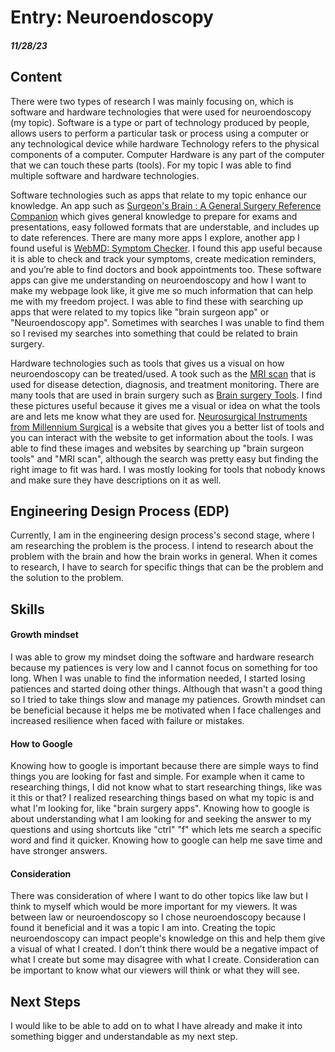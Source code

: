 # Entry: Neuroendoscopy
##### 11/28/23

## Content 

There were two types of research I was mainly focusing on, which is software and hardware technologies that were used for neuroendoscopy (my topic). Software is a type or part of technology produced by people, allows users to perform a particular task or process using a computer or any technological device while hardware Technology refers to the physical components of a computer. Computer Hardware is any part of the computer that we can touch these parts (tools). For my topic I was able to find multiple software and hardware technologies.

Software technologies such as apps that relate to my topic enhance our knowledge. An app such as [Surgeon's Brain : A General Surgery Reference Companion](https://apps.apple.com/us/app/surgeons-brain-a-general-surgery-reference-companion/id1061429200 ) which gives general knowledge to prepare for exams and presentations, easy followed formats that are understable, and includes up to date references. There are many more apps I explore, another app I found useful is [WebMD: Symptom Checker](https://apps.apple.com/us/app/webmd-symptom-checker/id295076329). I found this app useful because it is able to check and track your symptoms, create medication reminders, and you’re able to find doctors and book appointments too. These software apps can give me understanding on neuroendoscopy and how I want to make my webpage look like, it give me so much information that can help me with my freedom project. I was able to find these with searching up apps that were related to my topics like "brain surgeon app" or "Neuroendoscopy app". Sometimes with searches I was unable to find them so I revised my searches into something that could be related to brain surgery. 

Hardware technologies such as tools that gives us a visual on how neuroendoscopy can be treated/used. A took such as the [MRI scan](https://www.kth.se/polopoly_fs/1.632263.1599187676!/image/MRI_Photo_1.jpg) that is used for disease detection, diagnosis, and treatment monitoring. There are many tools that are used in brain surgery such as [Brain surgery Tools](https://media.springernature.com/m685/springer-static/image/art%3A10.1038%2Fs41578-023-00565-x/MediaObjects/41578_2023_565_Fig1_HTML.png). I find these pictures useful because it gives me a visual or idea on what the tools are and lets me know what they are used for. [Neurosurgical Instruments from Millennium Surgical](https://www.surgicalinstruments.com/neurosurgical-instruments-from-millennium-surgical) is a website that gives you a better list of tools and you can interact with the website to get information about the tools. I was able to find these images and websites by searching up "brain surgeon tools" and "MRI scan", although the search was pretty easy but finding the right image to fit was hard. I was mostly looking for tools that nobody knows and make sure they have descriptions on it as well.

## Engineering Design Process (EDP)
Currently, I am in the engineering design process's second stage, where I am researching the problem is the process. I intend to research about the problem with the brain and how the brain works in general. When it comes to research, I have to search for specific things that can be the problem and the solution to the problem.

## Skills 

#### Growth mindset
I was able to grow my mindset doing the software and hardware research because my patiences is very low and I cannot focus on something for too long. When I was unable to find the information needed, I started losing patiences and started doing other things. Although that wasn't a good thing so I tried to take things slow and manage my patiences. Growth mindset can be beneficial because it helps me be motivated when I face challenges and increased resilience when faced with failure or mistakes.

#### How to Google
Knowing how to google is important because there are simple ways to find things you are looking for fast and simple. For example when it came to researching things, I did not know what to start researching things, like was it this or that? I realized researching things based on what my topic is and what I'm looking for, like "brain surgery apps". Knowing how to google is about understanding what I am looking for and seeking the answer to my questions and using shortcuts like "ctrl" "f" which lets me search a specific word and find it quicker. Knowing how to google can help me save time and have stronger answers.

#### Consideration
There was consideration of where I want to do other topics like law but I think to myself which would be more important for my viewers. It was between law or neuroendoscopy so I chose neuroendoscopy because I found it beneficial and it was a topic I am into. Creating the topic neuroendoscopy can impact people's knowledge on this and help them give a visual of what I created. I don't think there would be a negative impact of what I create but some may disagree with what I create. Consideration can be important to know what our viewers will think or what they will see.

## Next Steps
I would like to be able to add on to what I have already and make it into something bigger and understandable as my next step.
